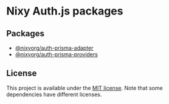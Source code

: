 # Nixy Auth.js packages

## Packages
- [@nixyorg/auth-prisma-adapter](./packages/prisma-adapter)
- [@nixyorg/auth-prisma-providers](./packages/prisma-providers)

## License

This project is available under the [MIT license](LICENSE.md). Note that some dependencies have different licenses.
